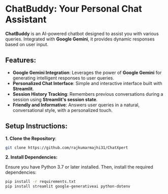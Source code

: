 # ChatBuddy: Your Personal Chat Assistant 

**ChatBuddy** is an AI-powered chatbot designed to assist you with various queries. Integrated with **Google Gemini**, it provides dynamic responses based on user input. 

## Features:

- **Google Gemini Integration**: Leverages the power of **Google Gemini** for generating intelligent responses to user queries.
- **Personalized Chat Interface**: Simple and interactive interface built with **Streamlit**.
- **Session History Tracking**: Remembers previous conversations during a session using **Streamlit's session state**.
- **Friendly and Informative**: Answers user queries in a natural, conversational style, with a personalized touch.


## Setup Instructions:

**1. Clone the Repository**:
```bash
git clone https://github.com/rajkumarmajhi31/ChatXpert
```

**2. Install Dependencies:** 

Ensure you have Python 3.7 or later installed. Then, install the required dependencies:

```bash
pip install -r requirements.txt
pip install streamlit google-generativeai python-dotenv
```

